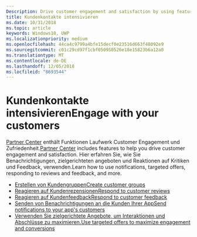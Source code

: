 ```yaml
---
Description: Drive customer engagement and satisfaction by using features like notifications, targeted offers, responding to reviews and feedback, and more.
title: Kundenkontakte intensivieren
ms.date: 10/31/2018
ms.topic: article
keywords: Windows10, UWP
ms.localizationpriority: medium
ms.openlocfilehash: 44ca4c9799a4bfe15decf0e23516d663f48092e9
ms.sourcegitcommit: c01c29cd97f1cbf050950526e18e15823b6a12a0
ms.translationtype: MT
ms.contentlocale: de-DE
ms.lasthandoff: 12/05/2018
ms.locfileid: "8693544"
---
```

# <a name="engage-with-your-customers"></a><span data-ttu-id="1301b-103">Kundenkontakte intensivieren</span><span class="sxs-lookup"><span data-stu-id="1301b-103">Engage with your customers</span></span>

<span data-ttu-id="1301b-104">[Partner Center](https://partner.microsoft.com/dashboard) enthält Funktionen Laufwerk Customer Engagement und Zufriedenheit.</span><span class="sxs-lookup"><span data-stu-id="1301b-104">[Partner Center](https://partner.microsoft.com/dashboard) includes features to help you drive customer engagement and satisfaction.</span></span> <span data-ttu-id="1301b-105">Hier erfahren Sie, wie Sie Benachrichtigungen, zielgerichteten angeboten und Reaktionen auf Kritiken und Feedback, verwenden.</span><span class="sxs-lookup"><span data-stu-id="1301b-105">Learn how to use notifications, targeted offers, responding to reviews and feedback, and more.</span></span>

-   [<span data-ttu-id="1301b-106">Erstellen von Kundengruppen</span><span class="sxs-lookup"><span data-stu-id="1301b-106">Create customer groups</span></span>](create-customer-groups.md)
-   [<span data-ttu-id="1301b-107">Reagieren auf Kundenrezensionen</span><span class="sxs-lookup"><span data-stu-id="1301b-107">Respond to customer reviews</span></span>](respond-to-customer-reviews.md)
-   [<span data-ttu-id="1301b-108">Reagieren auf Kundenfeedback</span><span class="sxs-lookup"><span data-stu-id="1301b-108">Respond to customer feedback</span></span>](respond-to-customer-feedback.md)
-   [<span data-ttu-id="1301b-109">Senden von Benachrichtigungen an die Kunden Ihrer App</span><span class="sxs-lookup"><span data-stu-id="1301b-109">Send notifications to your app's customers</span></span>](send-push-notifications-to-your-apps-customers.md)
-   [<span data-ttu-id="1301b-110">Verwenden Sie zielgerichtete Angebote, um Interaktionen und Abschlüsse zu maximieren.</span><span class="sxs-lookup"><span data-stu-id="1301b-110">Use targeted offers to maximize engagement and conversions</span></span>](use-targeted-offers-to-maximize-engagement-and-conversions.md)

 
